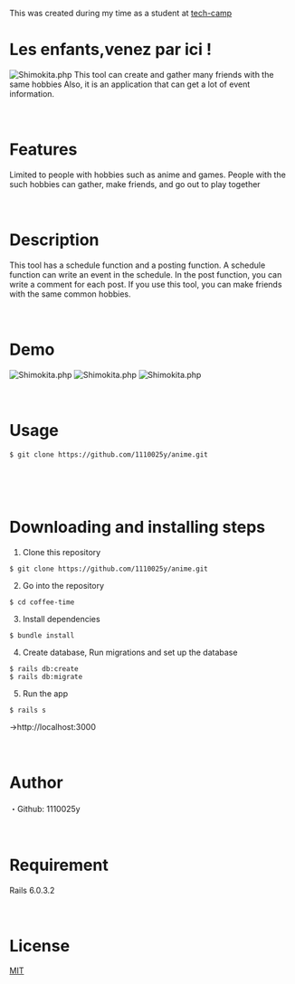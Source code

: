 This was created during my time as a student at [tech-camp](https://tech-camp.in/) 

# Les enfants,venez par ici !
![Shimokita.php](https://i.gyazo.com/12738af2c871d44924408a4a1034c4eb.jpg)
This tool can create and gather many friends with the same hobbies
Also, it is an application that can get a lot of event information.
<br>
<br>
<br>

# Features
Limited to people with hobbies such as anime and games.
People with the such hobbies can gather, make friends, and go out to play together
<br>
<br>
<br>

# Description
This tool has a schedule function and a posting function.
A schedule function can write an event in the schedule.
In the post function, you can write a comment for each post.
If you use this tool, you can make friends with the same common hobbies.
<br>
<br>
<br>

# Demo
![Shimokita.php](https://i.gyazo.com/c57ff5240c73e74c12bf7cf82da5bde8.gif)
![Shimokita.php](https://i.gyazo.com/cd95844f78a850284c065d64ad92cd9a.gif)
![Shimokita.php](https://i.gyazo.com/6521950fd2ad60de21ae610302a911ea.gif)
<br>
<br>
<br>

# Usage
```
$ git clone https://github.com/1110025y/anime.git
```

<br>
<br>
<br>

# Downloading and installing steps
1. Clone this repository
```
$ git clone https://github.com/1110025y/anime.git
```

2. Go into the repository
```
$ cd coffee-time
```

3. Install dependencies
```
$ bundle install
```

4. Create database, Run migrations and set up the database
```
$ rails db:create
$ rails db:migrate
```

5. Run the app
```
$ rails s
```
→http://localhost:3000
<br>
<br>
<br>

# Author
・Github: 1110025y
<br>
<br>
<br>

# Requirement
Rails 6.0.3.2
<br>
<br>
<br>

# License
[MIT](https://choosealicense.com/licenses/mit/) 